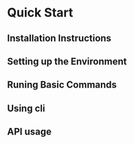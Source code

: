 # Quick Start 

## Installation Instructions 

## Setting up the Environment 

## Runing Basic Commands 

## Using cli

## API usage